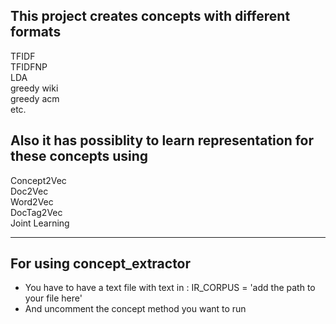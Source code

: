 ## This project creates concepts with different formats

TFIDF <br />
TFIDFNP<br />
LDA<br />
greedy wiki<br />
greedy acm<br />
etc.

## Also it has possiblity to learn representation for these concepts using

Concept2Vec<br />
Doc2Vec<br />
Word2Vec<br />
DocTag2Vec<br />
Joint Learning<br />

---


## For using concept_extractor<br />
-  You have to have a text file  with text in : IR_CORPUS = 'add the path to your file here'<br />
- And uncomment the concept method you want to run<br />
